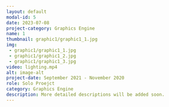 ```yaml
---
layout: default
modal-id: 5
date: 2023-07-08
project-category: Graphics Engine
name: 1
thumbnail: graphic1/graphic1_1.jpg
img: 
 - graphic1/graphic1_1.jpg
 - graphic1/graphic1_2.jpg
 - graphic1/graphic1_3.jpg
video: lighting.mp4
alt: image-alt
project-date: September 2021 - November 2020
role: Solo Proejct
category: Graphics Engine
description: More detailed descriptions will be added soon.
---
```

